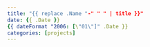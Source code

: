 ```yaml
---
title: "{{ replace .Name "-" " " | title }}"
date: {{ .Date }}
{{ dateFormat "2006: [\"01\"]" .Date }}
categories: [projects]
---
```


<!--more-->
